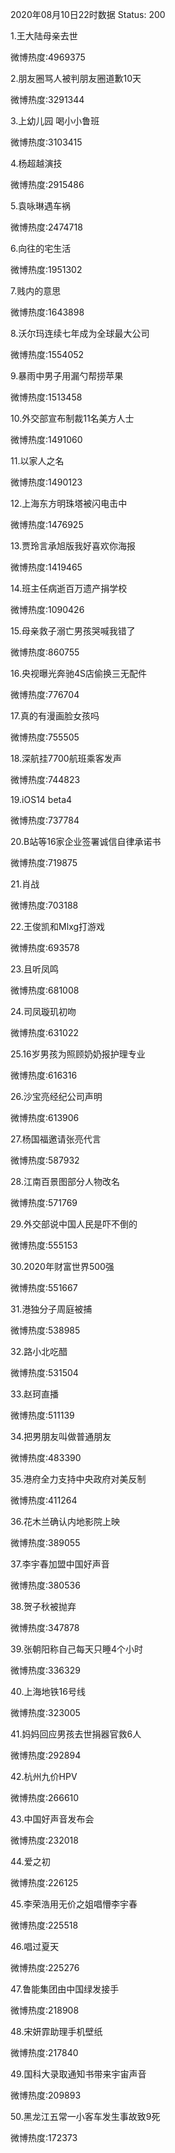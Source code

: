 2020年08月10日22时数据
Status: 200

1.王大陆母亲去世

微博热度:4969375

2.朋友圈骂人被判朋友圈道歉10天

微博热度:3291344

3.上幼儿园 喝小小鲁班

微博热度:3103415

4.杨超越演技

微博热度:2915486

5.袁咏琳遇车祸

微博热度:2474718

6.向往的宅生活

微博热度:1951302

7.贱内的意思

微博热度:1643898

8.沃尔玛连续七年成为全球最大公司

微博热度:1554052

9.暴雨中男子用漏勺帮捞苹果

微博热度:1513458

10.外交部宣布制裁11名美方人士

微博热度:1491060

11.以家人之名

微博热度:1490123

12.上海东方明珠塔被闪电击中

微博热度:1476925

13.贾玲言承旭版我好喜欢你海报

微博热度:1419465

14.班主任病逝百万遗产捐学校

微博热度:1090426

15.母亲救子溺亡男孩哭喊我错了

微博热度:860755

16.央视曝光奔驰4S店偷换三无配件

微博热度:776704

17.真的有漫画脸女孩吗

微博热度:755505

18.深航挂7700航班乘客发声

微博热度:744823

19.iOS14 beta4

微博热度:737784

20.B站等16家企业签署诚信自律承诺书

微博热度:719875

21.肖战

微博热度:703188

22.王俊凯和Mlxg打游戏

微博热度:693578

23.且听凤鸣

微博热度:681008

24.司凤璇玑初吻

微博热度:631022

25.16岁男孩为照顾奶奶报护理专业

微博热度:616316

26.沙宝亮经纪公司声明

微博热度:613906

27.杨国福邀请张亮代言

微博热度:587932

28.江南百景图部分人物改名

微博热度:571769

29.外交部说中国人民是吓不倒的

微博热度:555153

30.2020年财富世界500强

微博热度:551667

31.港独分子周庭被捕

微博热度:538985

32.路小北吃醋

微博热度:531504

33.赵珂直播

微博热度:511139

34.把男朋友叫做普通朋友

微博热度:483390

35.港府全力支持中央政府对美反制

微博热度:411264

36.花木兰确认内地影院上映

微博热度:389055

37.李宇春加盟中国好声音

微博热度:380536

38.贺子秋被抛弃

微博热度:347878

39.张朝阳称自己每天只睡4个小时

微博热度:336329

40.上海地铁16号线

微博热度:323005

41.妈妈回应男孩去世捐器官救6人

微博热度:292894

42.杭州九价HPV

微博热度:266610

43.中国好声音发布会

微博热度:232018

44.爱之初

微博热度:226125

45.李荣浩用无价之姐唱懵李宇春

微博热度:225518

46.唱过夏天

微博热度:225276

47.鲁能集团由中国绿发接手

微博热度:218908

48.宋妍霏助理手机壁纸

微博热度:217840

49.国科大录取通知书带来宇宙声音

微博热度:209893

50.黑龙江五常一小客车发生事故致9死

微博热度:172373

